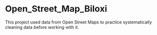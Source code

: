 # Open_Street_Map_Biloxi
This project used data from Open Street Maps to practice systematically cleaning data before working with it.
